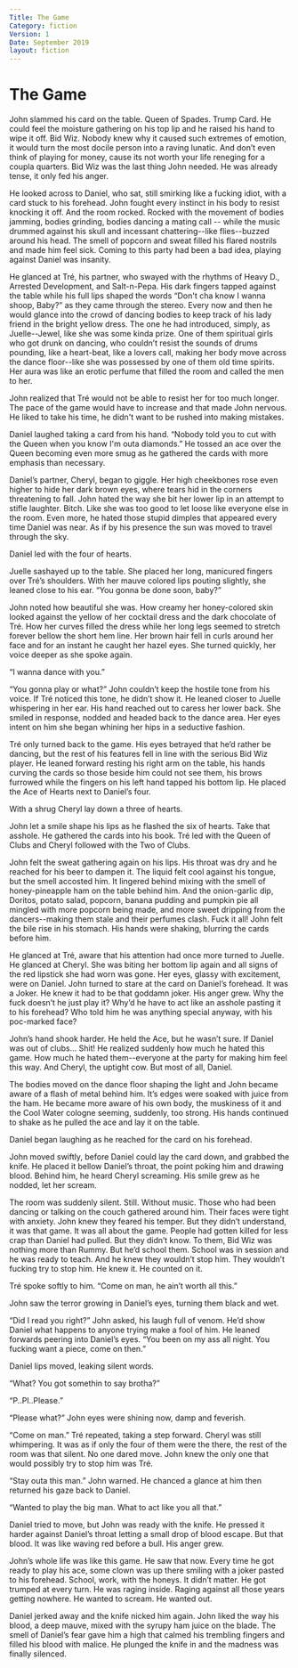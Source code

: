 ```yaml
---
Title: The Game
Category: fiction
Version: 1
Date: September 2019
layout: fiction
---
```


# The Game

John slammed his card on the table. Queen of Spades. Trump Card. He could feel the moisture gathering on his top lip and he raised his hand to wipe it off. Bid Wiz. Nobody knew why it caused such extremes of emotion, it would turn the most docile person into a raving lunatic. And don’t even think of playing for money, cause its not worth your life reneging for a coupla quarters. Bid Wiz was the last thing John needed. He was already tense, it only fed his anger.

He looked across to Daniel, who sat, still smirking like a fucking idiot, with a card stuck to his forehead. John fought every instinct in his body to resist knocking it off. And the room rocked. Rocked with the movement of bodies jamming, bodies grinding, bodies dancing a mating call -- while the music drummed against his skull and incessant chattering--like flies--buzzed around his head. The smell of popcorn and sweat filled his flared nostrils and made him feel sick. Coming to this party had been a bad idea, playing against Daniel was insanity.

He glanced at Tré, his partner, who swayed with the rhythms of Heavy D., Arrested Development, and Salt-n-Pepa. His dark fingers tapped against the table while his full lips shaped the words “Don't cha know I wanna shoop, Baby?” as they came through the stereo. Every now and then he would glance into the crowd of dancing bodies to keep track of his lady friend in the bright yellow dress. The one he had introduced, simply, as Juelle--Jewel, like she was some kinda prize. One of them spiritual girls who got drunk on dancing, who couldn’t resist the sounds of drums pounding, like a heart-beat, like a lovers call, making her body move across the dance floor--like she was possessed by one of them old time spirits. Her aura was like an erotic perfume that filled the room and called the men to her.

John realized that Tré would not be able to resist her for too much longer. The pace of the game would have to increase and that made John nervous. He liked to take his time, he didn't want to be rushed into making mistakes.

Daniel laughed taking a card from his hand. “Nobody told you to cut with the Queen when you know I'm outa diamonds.” He tossed an ace over the Queen becoming even more smug as he gathered the cards with more emphasis than necessary.

Daniel’s partner, Cheryl, began to giggle. Her high cheekbones rose even higher to hide her dark brown eyes, where tears hid in the corners threatening to fall. John hated the way she bit her lower lip in an attempt to stifle laughter. Bitch. Like she was too good to let loose like everyone else in the room. Even more, he hated those stupid dimples that appeared every time Daniel was near. As if by his presence the sun was moved to travel through the sky.

Daniel led with the four of hearts.

Juelle sashayed up to the table. She placed her long, manicured fingers over Tré’s shoulders. With her mauve colored lips pouting slightly, she leaned close to his ear. “You gonna be done soon, baby?”

John noted how beautiful she was. How creamy her honey-colored skin looked against the yellow of her cocktail dress and the dark chocolate of Tré. How her curves filled the dress while her long legs seemed to stretch forever bellow the short hem line. Her brown hair fell in curls around her face and for an instant he caught her hazel eyes. She turned quickly, her voice deeper as she spoke again.

“I wanna dance with you.”

“You gonna play or what?” John couldn’t keep the hostile tone from his voice. If Tré noticed this tone, he didn’t show it. He leaned closer to Juelle whispering in her ear. His hand reached out to caress her lower back. She smiled in response, nodded and headed back to the dance area. Her eyes intent on him she began whining her hips in a seductive fashion.

Tré only turned back to the game. His eyes betrayed that he’d rather be dancing, but the rest of his features fell in line with the serious Bid Wiz player. He leaned forward resting his right arm on the table, his hands curving the cards so those beside him could not see them, his brows furrowed while the fingers on his left hand tapped his bottom lip. He placed the Ace of Hearts next to Daniel’s four.

With a shrug Cheryl lay down a three of hearts.

John let a smile shape his lips as he flashed the six of hearts. Take that asshole. He gathered the cards into his book. Tré led with the Queen of Clubs and Cheryl followed with the Two of Clubs.

John felt the sweat gathering again on his lips. His throat was dry and he reached for his beer to dampen it. The liquid felt cool against his tongue, but the smell accosted him. It lingered behind mixing with the smell of honey-pineapple ham on the table behind him. And the onion-garlic dip, Doritos, potato salad, popcorn, banana pudding and pumpkin pie all mingled with more popcorn being made, and more sweet dripping from the dancers--making them stale and their perfumes clash. Fuck it all! John felt the bile rise in his stomach. His hands were shaking, blurring the cards before him.

He glanced at Tré, aware that his attention had once more turned to Juelle. He glanced at Cheryl. She was biting her bottom lip again and all signs of the red lipstick she had worn was gone. Her eyes, glassy with excitement, were on Daniel. John turned to stare at the card on Daniel’s forehead. It was a Joker. He knew it had to be that goddamn joker. His anger grew. Why the fuck doesn’t he just play it? Why’d he have to act like an asshole pasting it to his forehead? Who told him he was anything special anyway, with his poc-marked face?

John’s hand shook harder. He held the Ace, but he wasn’t sure. If Daniel was out of clubs... Shit! He realized suddenly how much he hated this game. How much he hated them--everyone at the party for making him feel this way. And Cheryl, the uptight cow. But most of all, Daniel.

The bodies moved on the dance floor shaping the light and John became aware of a flash of metal behind him. It’s edges were soaked with juice from the ham. He became more aware of his own body, the muskiness of it and the Cool Water cologne seeming, suddenly, too strong. His hands continued to shake as he pulled the ace and lay it on the table.

Daniel began laughing as he reached for the card on his forehead.

John moved swiftly, before Daniel could lay the card down, and grabbed the knife. He placed it bellow Daniel’s throat, the point poking him and drawing blood. Behind him, he heard Cheryl screaming. His smile grew as he nodded, let her scream.

The room was suddenly silent. Still. Without music. Those who had been dancing or talking on the couch gathered around him. Their faces were tight with anxiety. John knew they feared his temper. But they didn’t understand, it was that game. It was all about the game. People had gotten killed for less crap than Daniel had pulled. But they didn’t know. To them, Bid Wiz was nothing more than Rummy. But he’d school them. School was in session and he was ready to teach. And he knew they wouldn’t stop him. They wouldn’t fucking try to stop him. He knew it. He counted on it.

Tré spoke softly to him. “Come on man, he ain’t worth all this.”

John saw the terror growing in Daniel’s eyes, turning them black and wet.

“Did I read you right?” John asked, his laugh full of venom. He’d show Daniel what happens to anyone trying make a fool of him. He leaned forwards peering into Daniel’s eyes. “You been on my ass all night. You fucking want a piece, come on then.”

Daniel lips moved, leaking silent words.

“What? You got somethin to say brotha?”

“P..Pl..Please.”

“Please what?” John eyes were shining now, damp and feverish.

“Come on man.” Tré repeated, taking a step forward. Cheryl was still whimpering. It was as if only the four of them were the there, the rest of the room was that silent. No one dared move. John knew the only one that would possibly try to stop him was Tré.

“Stay outa this man.” John warned. He chanced a glance at him then returned his gaze back to Daniel.

“Wanted to play the big man. What to act like you all that.”

Daniel tried to move, but John was ready with the knife. He pressed it harder against Daniel’s throat letting a small drop of blood escape. But that blood. It was like waving red before a bull. His anger grew.

John’s whole life was like this game. He saw that now. Every time he got ready to play his ace, some clown was up there smiling with a joker pasted to his forehead. School, work, with the honeys. It didn’t matter. He got trumped at every turn. He was raging inside. Raging against all those years getting nowhere. He wanted to scream. He wanted out.

Daniel jerked away and the knife nicked him again. John liked the way his blood, a deep mauve, mixed with the syrupy ham juice on the blade. The smell of Daniel’s fear gave him a high that calmed his trembling fingers and filled his blood with malice. He plunged the knife in and the madness was finally silenced.
